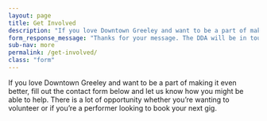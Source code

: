 ```yaml
---
layout: page
title: Get Involved
description: "If you love Downtown Greeley and want to be a part of making it even better, fill out the contact form below and let us know how you might be able to help. There is a lot of opportunity whether you’re wanting to volunteer or if you’re a performer looking to book your next gig."
form_response_message: "Thanks for your message. The DDA will be in touch soon."
sub-nav: more
permalink: /get-involved/
class: "form"
---
```


If you love Downtown Greeley and want to be a part of making it even better, fill out the contact form below and let us know how you might be able to help. There is a lot of opportunity whether you’re wanting to volunteer or if you’re a performer looking to book your next gig.

